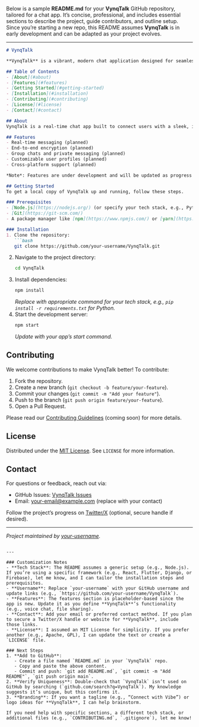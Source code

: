 Below is a sample **README.md** for your **VynqTalk** GitHub repository, tailored for a chat app. It’s concise, professional, and includes essential sections to describe the project, guide contributors, and outline setup. Since you’re starting a new repo, this README assumes **VynqTalk** is in early development and can be adapted as your project evolves.

---

```markdown
# VynqTalk

**VynqTalk** is a vibrant, modern chat application designed for seamless and dynamic communication. Whether for personal, gaming, or professional use, VynqTalk aims to deliver a fast, secure, and engaging messaging experience.

## Table of Contents
- [About](#about)
- [Features](#features)
- [Getting Started](#getting-started)
- [Installation](#installation)
- [Contributing](#contributing)
- [License](#license)
- [Contact](#contact)

## About
VynqTalk is a real-time chat app built to connect users with a sleek, intuitive interface. Our goal is to create a platform that prioritizes speed, security, and user engagement. This project is in early development, and we welcome contributions to shape its future!

## Features
- Real-time messaging (planned)
- End-to-end encryption (planned)
- Group chats and private messaging (planned)
- Customizable user profiles (planned)
- Cross-platform support (planned)

*Note*: Features are under development and will be updated as progress continues.

## Getting Started
To get a local copy of VynqTalk up and running, follow these steps.

### Prerequisites
- [Node.js](https://nodejs.org/) (or specify your tech stack, e.g., Python, Flutter)
- [Git](https://git-scm.com/)
- A package manager like [npm](https://www.npmjs.com/) or [yarn](https://yarnpkg.com/) (adjust based on your stack)

### Installation
1. Clone the repository:
   ```bash
   git clone https://github.com/your-username/VynqTalk.git
   ```
2. Navigate to the project directory:
   ```bash
   cd VynqTalk
   ```
3. Install dependencies:
   ```bash
   npm install
   ```
   *Replace with appropriate command for your tech stack, e.g., `pip install -r requirements.txt` for Python.*
4. Start the development server:
   ```bash
   npm start
   ```
   *Update with your app’s start command.*

## Contributing
We welcome contributions to make VynqTalk better! To contribute:
1. Fork the repository.
2. Create a new branch (`git checkout -b feature/your-feature`).
3. Commit your changes (`git commit -m "Add your feature"`).
4. Push to the branch (`git push origin feature/your-feature`).
5. Open a Pull Request.

Please read our [Contributing Guidelines](CONTRIBUTING.md) (coming soon) for more details.

## License
Distributed under the [MIT License](LICENSE). See `LICENSE` for more information.

## Contact
For questions or feedback, reach out via:
- GitHub Issues: [VynqTalk Issues](https://github.com/your-username/VynqTalk/issues)
- Email: your-email@example.com (replace with your contact)

Follow the project’s progress on [Twitter/X](https://x.com/VynqTalk) (optional, secure handle if desired).

---
*Project maintained by [your-username](https://github.com/your-username).*
```

---

### Customization Notes
- **Tech Stack**: The README assumes a generic setup (e.g., Node.js). If you’re using a specific framework (e.g., React, Flutter, Django, or Firebase), let me know, and I can tailor the installation steps and prerequisites.
- **Username**: Replace `your-username` with your GitHub username and update links (e.g., `https://github.com/your-username/VynqTalk`).
- **Features**: The features section is placeholder-based since the app is new. Update it as you define **VynqTalk**’s functionality (e.g., voice chat, file sharing).
- **Contact**: Add your email or preferred contact method. If you plan to secure a Twitter/X handle or website for **VynqTalk**, include those links.
- **License**: I assumed an MIT License for simplicity. If you prefer another (e.g., Apache, GPL), I can update the text or create a `LICENSE` file.

### Next Steps
1. **Add to GitHub**:
   - Create a file named `README.md` in your `VynqTalk` repo.
   - Copy and paste the above content.
   - Commit and push: `git add README.md`, `git commit -m "Add README"`, `git push origin main`.
2. **Verify Uniqueness**: Double-check that `VynqTalk` isn’t used on GitHub by searching (`github.com/search?q=VynqTalk`). My knowledge suggests it’s unique, but this confirms it.
3. **Branding**: If you want a tagline (e.g., “Connect with Vibe”) or logo ideas for **VynqTalk**, I can help brainstorm.

If you need help with specific sections, a different tech stack, or additional files (e.g., `CONTRIBUTING.md`, `.gitignore`), let me know!